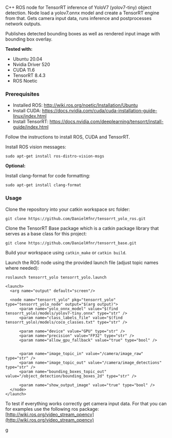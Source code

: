 C++ ROS node for TensorRT inference of YoloV7 (yolov7-tiny) object detection. Node load a yolov7.onnx model and create a TensorRT engine from that. Gets camera input data, runs inference and postprocesses network outputs. 

Publishes detected bounding boxes as well as rendered input image with bounding box overlay. 

**Tested with:**

- Ubuntu 20.04
- Nvidia Driver 520
- CUDA 11.6
- TensorRT 8.4.3
- ROS Noetic

### Prerequisites 

- Installed ROS: http://wiki.ros.org/noetic/Installation/Ubuntu
- Install CUDA: https://docs.nvidia.com/cuda/cuda-installation-guide-linux/index.html
- Install TensorRT: https://docs.nvidia.com/deeplearning/tensorrt/install-guide/index.html

Follow the instructions to install ROS, CUDA and TensorRT.

Install ROS vision messages:

```
sudo apt-get install ros-distro-vision-msgs
```

**Optional:**

Install clang-format for code formatting: 
```
sudo apt-get install clang-format
```

### Usage

Clone the repository into your catkin workspace src folder:

```
git clone https://github.com/DanielHfnr/tensorrt_yolo_ros.git
```

Clone the TensorRT Base package which is a catkin package library that serves as a base class for this project:

```
git clone https://github.com/DanielHfnr/tensorrt_base.git
```

Build your workspace using `catkin_make` or `catkin build`.

Launch the ROS node using the provided launch file (adjust topic names where needed):

```
roslaunch tensorrt_yolo tensorrt_yolo.launch
```

```
<launch>
  <arg name="output" default="screen"/>
  
  <node name="tensorrt_yolo" pkg="tensorrt_yolo" type="tensorrt_yolo_node" output="$(arg output)">
      <param name="yolo_onnx_model" value="$(find tensorrt_yolo)/models/yolov7-tiny.onnx" type="str" />
      <param name="class_labels_file" value="$(find tensorrt_yolo)/models/coco_classes.txt" type="str" />

      <param name="device" value="GPU" type="str" />
      <param name="precision" value="FP32" type="str" />
      <param name="allow_gpu_fallback" value="true" type="bool" />


      <param name="image_topic_in" value="/camera/image_raw" type="str" />
      <param name="image_topic_out" value="/camera/image_detections" type="str" />
      <param name="bounding_boxes_topic_out" value="/object_detection/bounding_boxes_2d" type="str" />

      <param name="show_output_image" value="true" type="bool" />
  </node>
</launch>
```


To test if everything works correctly get camera input data. For that you can for examples use the following ros package: [http://wiki.ros.org/video_stream_opencv](http://wiki.ros.org/video_stream_opencv)

g